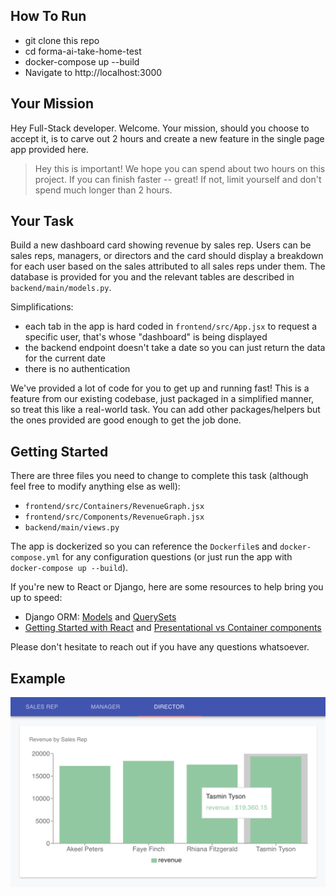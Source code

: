 ## How To Run
- git clone this repo
- cd forma-ai-take-home-test
- docker-compose up --build
- Navigate to http://localhost:3000

## Your Mission
Hey Full-Stack developer. Welcome. Your mission, should you choose to accept it, is to carve out 2 hours and create a new feature in the single page app provided here.

> Hey this is important! We hope you can spend about two hours on this project. If you can finish faster -- great! If not, limit yourself and don't spend much longer than 2 hours.

## Your Task

Build a new dashboard card showing revenue by sales rep. Users can be sales reps, managers, or directors and the card should display a breakdown for each user based on the sales attributed to all sales reps under them. The database is provided for you and the relevant tables are described in `backend/main/models.py`.

Simplifications:
- each tab in the app is hard coded in `frontend/src/App.jsx` to request a specific user, that's whose "dashboard" is being displayed
- the backend endpoint doesn't take a date so you can just return the data for the current date
- there is no authentication

We've provided a lot of code for you to get up and running fast! This is a feature from our existing codebase, just packaged in a simplified manner, so treat this like a real-world task. You can add other packages/helpers but the ones provided are good enough to get the job done.

## Getting Started
There are three files you need to change to complete this task (although feel free to modify anything else as well):
- `frontend/src/Containers/RevenueGraph.jsx`
- `frontend/src/Components/RevenueGraph.jsx`
- `backend/main/views.py`

The app is dockerized so you can reference the `Dockerfile`s and `docker-compose.yml` for any configuration questions (or just run the app with `docker-compose up --build`).

If you're new to React or Django, here are some resources to help bring you up to speed:
- Django ORM: [Models](https://docs.djangoproject.com/en/3.0/topics/db/models/) and [QuerySets](https://docs.djangoproject.com/en/3.0/ref/models/querysets/)
- [Getting Started with React](https://reactjs.org/docs/hello-world.html) and [Presentational vs Container components](https://medium.com/@dan_abramov/smart-and-dumb-components-7ca2f9a7c7d0)

Please don't hesitate to reach out if you have any questions whatsoever.

## Example

![design spec](example.png)
